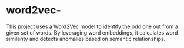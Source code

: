 # word2vec-
This project uses a Word2Vec model to identify the odd one out from a given set of words. By leveraging word embeddings, it calculates word similarity and detects anomalies based on semantic relationships.
